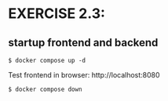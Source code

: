 # EXERCISE 2.3: 
## startup frontend and backend
```
$ docker compose up -d
```                 
Test frontend in browser: http://localhost:8080
```
$ docker compose down
```
